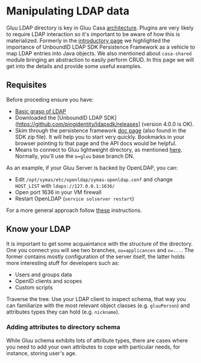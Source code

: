 # Manipulating LDAP data

Gluu LDAP directory is key in Gluu Casa [architecture](./architecture.md#backend). Plugins are very likely to require LDAP interaction so it's important to be aware of how this is materialized. Formerly in the [introductory page](./intro-plugin.md#ldap-sdk-for-java) we highlighted the importance of UnboundID LDAP SDK Persistence Framework as a vehicle to map LDAP entries into Java objects. We also mentioned about `casa-shared` module bringing an abstraction to easily perform CRUD. In this page we will get into the details and provide some useful examples.

## Requisites

Before proceding ensure you have:

- [Basic grasp of LDAP](./intro-plugin.md#ldap-notions)
- Downloaded the [UnboundID LDAP SDK](https://github.com/pingidentity/ldapsdk/releases] (version 4.0.0 is OK). 
- Skim through the persistence framework [doc page](https://docs.ldap.com/ldap-sdk/docs/persist/index.html) (also found in the SDK zip file). It will help you to start very quickly. Bookmarks in your browser pointing to that page and the API docs would be helpful.
- Means to connect to Gluu lightweight directory, as mentioned [here](./intro-plugin.md#a-running-gluu-casa-installation). Normally, you'll use the `o=gluu` base branch DN.

As an example, if your Gluu Server is backed by OpenLDAP, you can:

- Edit `/opt/symas/etc/openldap/symas-openldap.conf` and change `HOST_LIST` with `ldaps://127.0.0.1:1636/`
- Open port 1636 in your VM firewall
- Restart OpenLDAP (`service solserver restart`)

For a more general approach follow [these](https://gluu.org/docs/ce/user-management/local-user-management#manage-users-in-gluu-ldap) instructions.

## Know your LDAP

It is important to get some acquaintance with the structure of the directory. One you connect you will see two branches, `ou=applicances` and `o=...`. The former contains mostly configuration of the server itself, the latter holds more interesting stuff for developers such as:
- Users and groups data
- OpenID clients and scopes
- Custom scripts

Traverse the tree. Use your LDAP client to inspect schema, that way you can familiarize with the most relevant object classes (e.g. `gluuPerson`) and attributes types they can hold (e.g. `nickname`).

### Adding attributes to directory schema

While Gluu schema exhibits lots of attribute types, there are cases where you need to add your own attributes to cope with particular needs, for instance, storing user's age.
<!--
----------
`casa-shared` already provides some persistence-framework compatible POJOs that you can reuse or extend when writing plugins: []
(./intro-plugin.md#ldap-ped-pojos)

unboundid-ldapsdk-4.0.4\tools\generate-source-from-schema.bat --hostname <hostname> --port 1636 --bindDN "cn=directory manager,o=gluu" --bindPassword "<password>" --structuralClass <object-class> --rdnAttribute <rdn-attribute> --packageName <java-package> --className <java-class-name> --terse
-->